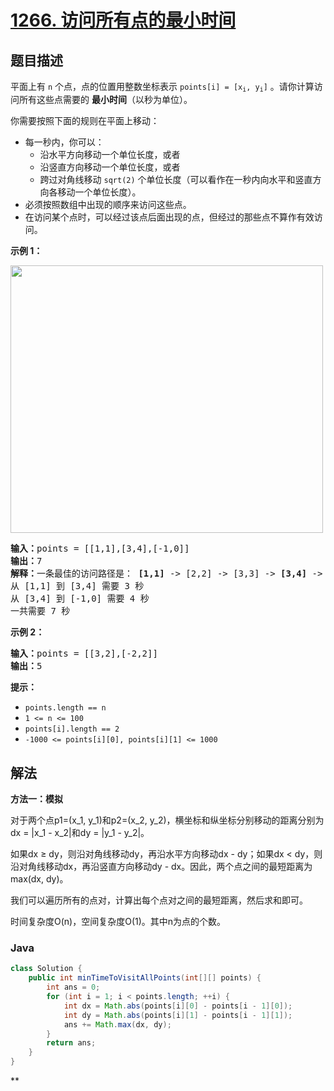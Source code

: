 # [1266. 访问所有点的最小时间](https://leetcode.cn/problems/minimum-time-visiting-all-points)

## 题目描述

<p>平面上有 <code>n</code> 个点，点的位置用整数坐标表示 <code>points[i] = [x<sub>i</sub>, y<sub>i</sub>]</code> 。请你计算访问所有这些点需要的 <strong>最小时间</strong>（以秒为单位）。</p>

<p>你需要按照下面的规则在平面上移动：</p>

<ul>
	<li>每一秒内，你可以：
	<ul>
		<li>沿水平方向移动一个单位长度，或者</li>
		<li>沿竖直方向移动一个单位长度，或者</li>
		<li>跨过对角线移动 <code>sqrt(2)</code> 个单位长度（可以看作在一秒内向水平和竖直方向各移动一个单位长度）。</li>
	</ul>
	</li>
	<li>必须按照数组中出现的顺序来访问这些点。</li>
	<li>在访问某个点时，可以经过该点后面出现的点，但经过的那些点不算作有效访问。</li>
</ul>



<p><strong>示例 1：</strong></p>

<p><img alt="" src="https://gcore.jsdelivr.net/gh/doocs/leetcode@main/solution/1200-1299/1266.Minimum%20Time%20Visiting%20All%20Points/images/1626_example_1.png" style="height: 428px; width: 500px;" /></p>

<pre>
<strong>输入：</strong>points = [[1,1],[3,4],[-1,0]]
<strong>输出：</strong>7
<strong>解释：</strong>一条最佳的访问路径是： <strong>[1,1]</strong> -> [2,2] -> [3,3] -> <strong>[3,4] </strong>-> [2,3] -> [1,2] -> [0,1] -> <strong>[-1,0]</strong>   
从 [1,1] 到 [3,4] 需要 3 秒 
从 [3,4] 到 [-1,0] 需要 4 秒
一共需要 7 秒</pre>

<p><strong>示例 2：</strong></p>

<pre>
<strong>输入：</strong>points = [[3,2],[-2,2]]
<strong>输出：</strong>5
</pre>



<p><strong>提示：</strong></p>

<ul>
	<li><code>points.length == n</code></li>
	<li><code>1 <= n <= 100</code></li>
	<li><code>points[i].length == 2</code></li>
	<li><code>-1000 <= points[i][0], points[i][1] <= 1000</code></li>
</ul>

## 解法

**方法一：模拟**

对于两个点p1=(x_1, y_1)和p2=(x_2, y_2)，横坐标和纵坐标分别移动的距离分别为dx = |x_1 - x_2|和dy = |y_1 - y_2|。

如果dx ≥ dy，则沿对角线移动dy，再沿水平方向移动dx - dy；如果dx < dy，则沿对角线移动dx，再沿竖直方向移动dy - dx。因此，两个点之间的最短距离为max(dx, dy)。

我们可以遍历所有的点对，计算出每个点对之间的最短距离，然后求和即可。

时间复杂度O(n)，空间复杂度O(1)。其中n为点的个数。

### **Java**

```java
class Solution {
    public int minTimeToVisitAllPoints(int[][] points) {
        int ans = 0;
        for (int i = 1; i < points.length; ++i) {
            int dx = Math.abs(points[i][0] - points[i - 1][0]);
            int dy = Math.abs(points[i][1] - points[i - 1][1]);
            ans += Math.max(dx, dy);
        }
        return ans;
    }
}
```

**
